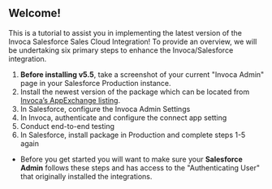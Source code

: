 ## Welcome! 
This is a tutorial to assist you in implementing the latest version of the Invoca Salesforce Sales Cloud Integration! To provide an overview, we will be undertaking six primary steps to enhance the Invoca/Salesforce integration.

1. **Before installing v5.5**, take a screenshot of your current "Invoca Admin" page in your Salesforce Production instance.
2. Install the newest version of the package which can be located from [Invoca’s AppExchange listing](https://community.invoca.com/t5/salesforce-introduction/salesforce-sales-cloud-version-release-notes/ta-p/458#U458:~:text=newest%20version%20of%20the%20package%20can%20be%20installed%20from%20Invoca%E2%80%99s%20AppExchange%20listing).
3. In Salesforce, configure the Invoca Admin Settings
4. In Invoca, authenticate and configure the connect app setting
5. Conduct end-to-end testing
6. In Salesforce, install package in Production and complete steps 1-5 again

* Before you get started you will want to make sure your **Salesforce Admin** follows these steps and has access to the "Authenticating User" that originally installed the integrations. 